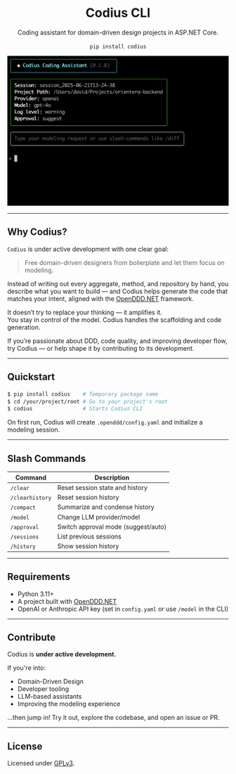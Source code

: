 <h1 align="center">Codius CLI</h1>
<p align="center">
    Coding assistant for domain-driven design projects in ASP.NET Core.
</p>

<p align="center"><code>pip install codius</code></p>

![Codius demo screenshot PNG"](resources/images/screenshot_2.png)

---

## Why Codius?

`Codius` is under active development with one clear goal:

> Free domain-driven designers from boilerplate and let them focus on modeling.

Instead of writing out every aggregate, method, and repository by hand, you describe what you want to build — and Codius helps generate the code that matches your intent, aligned with the [OpenDDD.NET](https://www.openddd.net) framework.

It doesn’t try to replace your thinking — it amplifies it.  
You stay in control of the model. Codius handles the scaffolding and code generation.

If you’re passionate about DDD, code quality, and improving developer flow, try Codius — or help shape it by contributing to its development.

---

## Quickstart

```bash
$ pip install codius    # Temporary package name
$ cd /your/project/root # Go to your project's root
$ codius                # Starts Codius CLI
```

On first run, Codius will create `.openddd/config.yaml` and initialize a modeling session.

---

## Slash Commands

| Command         | Description |
|----------------|-------------|
| `/clear`        | Reset session state and history |
| `/clearhistory` | Reset session history |
| `/compact`      | Summarize and condense history |
| `/model`        | Change LLM provider/model |
| `/approval`     | Switch approval mode (suggest/auto) |
| `/sessions`     | List previous sessions |
| `/history`      | Show session history |

---

## Requirements

- Python 3.11+
- A project built with [OpenDDD.NET](https://github.com/runemalm/OpenDDD.NET)
- OpenAI or Anthropic API key (set in `config.yaml` or use `/model` in the CLI)

---

## Contribute

Codius is **under active development**.

If you're into:
- Domain-Driven Design
- Developer tooling
- LLM-based assistants
- Improving the modeling experience

...then jump in! Try it out, explore the codebase, and open an issue or PR.

---

## License

Licensed under [GPLv3](https://www.gnu.org/licenses/gpl-3.0.html).
